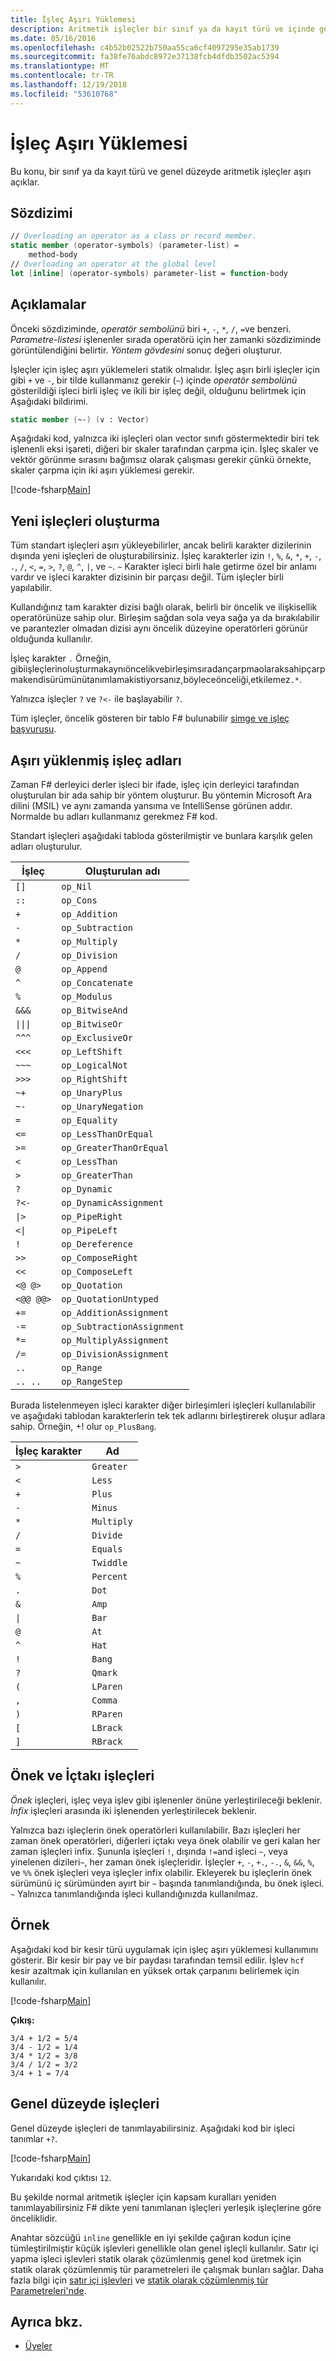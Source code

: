 ```yaml
---
title: İşleç Aşırı Yüklemesi
description: Aritmetik işleçler bir sınıf ya da kayıt türü ve içinde genel düzeyde aşırı öğrenin F#.
ms.date: 05/16/2016
ms.openlocfilehash: c4b52b02522b750aa55ca6cf4097295e35ab1739
ms.sourcegitcommit: fa38fe76abdc8972e37138fcb4dfdb3502ac5394
ms.translationtype: MT
ms.contentlocale: tr-TR
ms.lasthandoff: 12/19/2018
ms.locfileid: "53610768"
---
```

# <a name="operator-overloading"></a>İşleç Aşırı Yüklemesi

Bu konu, bir sınıf ya da kayıt türü ve genel düzeyde aritmetik işleçler aşırı açıklar.

## <a name="syntax"></a>Sözdizimi

```fsharp
// Overloading an operator as a class or record member.
static member (operator-symbols) (parameter-list) =
    method-body
// Overloading an operator at the global level
let [inline] (operator-symbols) parameter-list = function-body
```

## <a name="remarks"></a>Açıklamalar

Önceki sözdiziminde, *operatör sembolünü* biri `+`, `-`, `*`, `/`, `=`ve benzeri. *Parametre-listesi* işlenenler sırada operatörü için her zamanki sözdiziminde görüntülendiğini belirtir. *Yöntem gövdesini* sonuç değeri oluşturur.

İşleçler için işleç aşırı yüklemeleri statik olmalıdır. İşleç aşırı birli işleçler için gibi `+` ve `-`, bir tilde kullanmanız gerekir (`~`) içinde *operatör sembolünü* gösterildiği işleci birli işleç ve ikili bir işleç değil, olduğunu belirtmek için Aşağıdaki bildirimi.

```fsharp
static member (~-) (v : Vector)
```

Aşağıdaki kod, yalnızca iki işleçleri olan vector sınıfı göstermektedir biri tek işlenenli eksi işareti, diğeri bir skaler tarafından çarpma için. İşleç skaler ve vektör görünme sırasını bağımsız olarak çalışması gerekir çünkü örnekte, skaler çarpma için iki aşırı yüklemesi gerekir.

[!code-fsharp[Main](../../../samples/snippets/fsharp/lang-ref-2/snippet4001.fs)]

## <a name="creating-new-operators"></a>Yeni işleçleri oluşturma

Tüm standart işleçleri aşırı yükleyebilirler, ancak belirli karakter dizilerinin dışında yeni işleçleri de oluşturabilirsiniz. İşleç karakterler izin `!`, `%`, `&`, `*`, `+`, `-`, `.`, `/`, `<`, `=`, `>`, `?`, `@`, `^`, `|`, ve `~`. `~` Karakter işleci birli hale getirme özel bir anlamı vardır ve işleci karakter dizisinin bir parçası değil. Tüm işleçler birli yapılabilir.

Kullandığınız tam karakter dizisi bağlı olarak, belirli bir öncelik ve ilişkisellik operatörünüze sahip olur. Birleşim sağdan sola veya sağa ya da bırakılabilir ve parantezler olmadan dizisi aynı öncelik düzeyine operatörleri görünür olduğunda kullanılır.

İşleç karakter `.` Örneğin, gibiişleçlerinoluşturmakaynıöncelikvebirleşimsıradançarpmaolaraksahipçarpmakendisürümünütanımlamakistiyorsanız,böyleceönceliği,etkilemez`.*`.

Yalnızca işleçler `?` ve `?<-` ile başlayabilir `?`.

Tüm işleçler, öncelik gösteren bir tablo F# bulunabilir [simge ve işleç başvurusu](symbol-and-operator-reference/index.md).

## <a name="overloaded-operator-names"></a>Aşırı yüklenmiş işleç adları

Zaman F# derleyici derler işleci bir ifade, işleç için derleyici tarafından oluşturulan bir ada sahip bir yöntem oluşturur. Bu yöntemin Microsoft Ara dilini (MSIL) ve aynı zamanda yansıma ve IntelliSense görünen addır. Normalde bu adları kullanmanız gerekmez F# kod.

Standart işleçleri aşağıdaki tabloda gösterilmiştir ve bunlara karşılık gelen adları oluşturulur.

|İşleç|Oluşturulan adı|
|--------|--------------|
|`[]`|`op_Nil`|
|`::`|`op_Cons`|
|`+`|`op_Addition`|
|`-`|`op_Subtraction`|
|`*`|`op_Multiply`|
|`/`|`op_Division`|
|`@`|`op_Append`|
|`^`|`op_Concatenate`|
|`%`|`op_Modulus`|
|`&&&`|`op_BitwiseAnd`|
|<code>&#124;&#124;&#124;</code>|`op_BitwiseOr`|
|`^^^`|`op_ExclusiveOr`|
|`<<<`|`op_LeftShift`|
|`~~~`|`op_LogicalNot`|
|`>>>`|`op_RightShift`|
|`~+`|`op_UnaryPlus`|
|`~-`|`op_UnaryNegation`|
|`=`|`op_Equality`|
|`<=`|`op_LessThanOrEqual`|
|`>=`|`op_GreaterThanOrEqual`|
|`<`|`op_LessThan`|
|`>`|`op_GreaterThan`|
|`?`|`op_Dynamic`|
|`?<-`|`op_DynamicAssignment`|
|<code>&#124;></code>|`op_PipeRight`|
|<code><&#124;</code>|`op_PipeLeft`|
|`!`|`op_Dereference`|
|`>>`|`op_ComposeRight`|
|`<<`|`op_ComposeLeft`|
|`<@ @>`|`op_Quotation`|
|`<@@ @@>`|`op_QuotationUntyped`|
|`+=`|`op_AdditionAssignment`|
|`-=`|`op_SubtractionAssignment`|
|`*=`|`op_MultiplyAssignment`|
|`/=`|`op_DivisionAssignment`|
|`..`|`op_Range`|
|`.. ..`|`op_RangeStep`|

Burada listelenmeyen işleci karakter diğer birleşimleri işleçleri kullanılabilir ve aşağıdaki tablodan karakterlerin tek tek adlarını birleştirerek oluşur adlara sahip. Örneğin, +! olur `op_PlusBang`.

|İşleç karakter|Ad|
|------------------|----|
|`>`|`Greater`|
|`<`|`Less`|
|`+`|`Plus`|
|`-`|`Minus`|
|`*`|`Multiply`|
|`/`|`Divide`|
|`=`|`Equals`|
|`~`|`Twiddle`|
|`%`|`Percent`|
|`.`|`Dot`|
|`&`|`Amp`|
|<code>&#124;</code>|`Bar`|
|`@`|`At`|
|`^`|`Hat`|
|`!`|`Bang`|
|`?`|`Qmark`|
|`(`|`LParen`|
|`,`|`Comma`|
|`)`|`RParen`|
|`[`|`LBrack`|
|`]`|`RBrack`|

## <a name="prefix-and-infix-operators"></a>Önek ve İçtakı işleçleri

*Önek* işleçleri, işleç veya işlev gibi işlenenler önüne yerleştirileceği beklenir. *İnfix* işleçleri arasında iki işlenenden yerleştirilecek beklenir.

Yalnızca bazı işleçlerin önek operatörleri kullanılabilir. Bazı işleçleri her zaman önek operatörleri, diğerleri içtakı veya önek olabilir ve geri kalan her zaman işleçleri infix. Şununla işleçleri `!`, dışında `!=`and işleci `~`, veya yinelenen dizileri`~`, her zaman önek işleçleridir. İşleçler `+`, `-`, `+.`, `-.`, `&`, `&&`, `%`, ve `%%` önek işleçleri veya işleçler infix olabilir. Ekleyerek bu işleçlerin önek sürümünü iç sürümünden ayırt bir `~` başında tanımlandığında, bu önek işleci. `~` Yalnızca tanımlandığında işleci kullandığınızda kullanılmaz.

## <a name="example"></a>Örnek

Aşağıdaki kod bir kesir türü uygulamak için işleç aşırı yüklemesi kullanımını gösterir. Bir kesir bir pay ve bir paydası tarafından temsil edilir. İşlev `hcf` kesir azaltmak için kullanılan en yüksek ortak çarpanını belirlemek için kullanılır.

[!code-fsharp[Main](../../../samples/snippets/fsharp/lang-ref-2/snippet4002.fs)]

**Çıkış:**

```
3/4 + 1/2 = 5/4
3/4 - 1/2 = 1/4
3/4 * 1/2 = 3/8
3/4 / 1/2 = 3/2
3/4 + 1 = 7/4
```

## <a name="operators-at-the-global-level"></a>Genel düzeyde işleçleri

Genel düzeyde işleçleri de tanımlayabilirsiniz. Aşağıdaki kod bir işleci tanımlar `+?`.

[!code-fsharp[Main](../../../samples/snippets/fsharp/lang-ref-2/snippet4003.fs)]

Yukarıdaki kod çıktısı `12`.

Bu şekilde normal aritmetik işleçler için kapsam kuralları yeniden tanımlayabilirsiniz F# dikte yeni tanımlanan işleçleri yerleşik işleçlerine göre önceliklidir.

Anahtar sözcüğü `inline` genellikle en iyi şekilde çağıran kodun içine tümleştirilmiştir küçük işlevleri genellikle olan genel işleçli kullanılır. Satır içi yapma işleci işlevleri statik olarak çözümlenmiş genel kod üretmek için statik olarak çözümlenmiş tür parametreleri ile çalışmak bunları sağlar. Daha fazla bilgi için [satır içi işlevleri](functions/inline-functions.md) ve [statik olarak çözümlenmiş tür Parametreleri'nde](generics/statically-resolved-type-parameters.md).

## <a name="see-also"></a>Ayrıca bkz.

- [Üyeler](members/index.md)